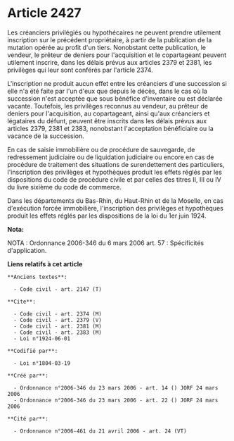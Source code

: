 # Article 2427

Les créanciers privilégiés ou hypothécaires ne peuvent prendre utilement inscription sur le précédent propriétaire, à partir
de la publication de la mutation opérée au profit d'un tiers. Nonobstant cette publication, le vendeur, le prêteur de deniers
pour l'acquisition et le copartageant peuvent utilement inscrire, dans les délais prévus aux articles 2379 et 2381, les
privilèges qui leur sont conférés par l'article 2374.

L'inscription ne produit aucun effet entre les créanciers d'une succession si elle n'a été faite par l'un d'eux que depuis le
décès, dans le cas où la succession n'est acceptée que sous bénéfice d'inventaire ou est déclarée vacante. Toutefois, les
privilèges reconnus au vendeur, au prêteur de deniers pour l'acquisition, au copartageant, ainsi qu'aux créanciers et
légataires du défunt, peuvent être inscrits dans les délais prévus aux articles 2379, 2381 et 2383, nonobstant l'acceptation
bénéficiaire ou la vacance de la succession.

En cas de saisie immobilière ou de procédure de sauvegarde, de redressement judiciaire ou de liquidation judiciaire ou encore
en cas de procédure de traitement des situations de surendettement des particuliers, l'inscription des privilèges et
hypothèques produit les effets réglés par les dispositions du code de procédure civile et par celles des titres II, III ou IV
du livre sixième du code de commerce.

Dans les départements du Bas-Rhin, du Haut-Rhin et de la Moselle, en cas d'exécution forcée immobilière, l'inscription des
privilèges et hypothèques produit les effets réglés par les dispositions de la loi du 1er juin 1924.

**Nota:**

NOTA : Ordonnance 2006-346 du 6 mars 2006 art. 57 : Spécificités d'application.

**Liens relatifs à cet article**

	**Anciens textes**:

	  - Code civil - art. 2147 (T)

	**Cite**:

	  - Code civil - art. 2374 (M)
	  - Code civil - art. 2379 (V)
	  - Code civil - art. 2381 (M)
	  - Code civil - art. 2383 (M)
	  - Loi n°1924-06-01

	**Codifié par**:

	  - Loi n°1804-03-19

	**Créé par**:

	  - Ordonnance n°2006-346 du 23 mars 2006 - art. 14 () JORF 24 mars 2006
	  - Ordonnance n°2006-346 du 23 mars 2006 - art. 22 () JORF 24 mars 2006

	**Cité par**:

	  - Ordonnance n°2006-461 du 21 avril 2006 - art. 24 (VT)
